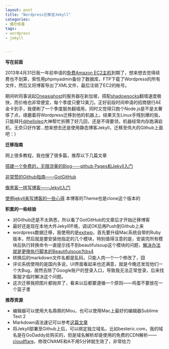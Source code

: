 ```yaml
---
layout: post
title: "Wordpress迁移至Jekyll"
categories:
- 偶尔惊喜
tags:
- wordpress
- jekyll


---
```


**写在前面**

2013年4月31日我一年前申请的[免费Amazon EC2主机](http://www.besteric.com/2012/05/03/Blog-migrate-to-amazon-ec2/)到期了，想来想去觉得续费也不划算，索性用phpmyadmin备份了数据库，FTP下载了Wordpress的所有文件，然后又将博客导出了XML文件，最后注销了EC2的帐号。

期间听同事说起[Oneasiahost](https://www.oneasiahost.com/)的服务器在新加坡，搭配[shadowsocks](https://github.com/clowwindy/shadowsocks)翻墙速度极快，而价格也非常便宜，每个季度只要12美刀。正好前段时间申请的招商银行AE金卡到手，我便刷了一个季度服务翻墙用，同时又觉得只跑个Node.js是不是太奢侈了点，琢磨着将Wordpress迁移到他的机器上。结果天生Linux手残到爆的我，只能拜托[@helloleo](http://twitter.com/helloleo)大神帮忙折腾了好几回，还是不得要领，机器经常内存跑满宕机，无奈只好作罢...想来想去还是使用静态博客Jekyll，迁移至伟大的Github上面吧：）

**迁移指南**

网上很多教程，我也搜了很多篇，推荐以下几篇文章

[搭建一个免费的，无限流量的Blog----github Pages和Jekyll入门](http://www.ruanyifeng.com/blog/2012/08/blogging_with_jekyll.html)

[非常赞的Github指南——GotGitHub](http://www.worldhello.net/gotgithub/03-project-hosting/050-homepage.html)

[像黑客一样写博客——Jekyll入门](http://www.soimort.org/posts/101/)

[使用jekyll来写博客的一些心得](http://webfrogs.me/2012/12/20/use-jekyll/)
本博客的Theme也是clone这个版本的

**积累的一些经验**

* 对Github还是不太熟悉，所以看了GotGitHub的文章后才开始迁移博客
* 最好还是现在本地大件Jekyll环境，调试OK后再Push到Github上来
* wordpress数据迁移，我使用的是[exitwp](https://github.com/thomasf/exitwp)，首先要升级Mac系统自带的Ruby版本，然后就是要安装他指定的几个模块，特别值得注意的是，安装完所有模块后执行转换命令一直提示找不到beautifulsoup这个模块的问题，[解决办法就是更换执行脚本的Beautifulsoup为bs4](http://www.crifan.com/python3_after_install_bs4_still_error_importerror_no_module_named_beautifulsoup/)
* 转换后的markdown文件名都是乱码，只能人肉一个一个修改了，囧
* 评论系统使用的是国内多说，UI界面看起来也还满意，就是今晚还发现他们一个大Bug，居然去除了Google账户的登录入口，导致我无法正常登录，后来找客服才临时解决这个问题。
* 这次迁移我把图片都抛弃了，看来以后都要遵循一个原则——鸡蛋不要放在一个篮子里

**推荐资源**

* 编辑器可以使用大名鼎鼎的Mou，也可以使用Mac上最好的编辑器Sublime Text 2
* Markdown语法速记可以参考[这篇文章](https://gitcafe.com/GitCafe/Help/blob/master/Markdown.md)
* 将Jekyll部署至Github上后，可以绑定独立域名，比如besteric.com，我的域名是在GoDaddy处购买的，但是域名解析却是使用的免费的CDN解析——[cloudflare](https://www.cloudflare.com)，修改CNAME和A不用5分钟就生效了，非常给力
